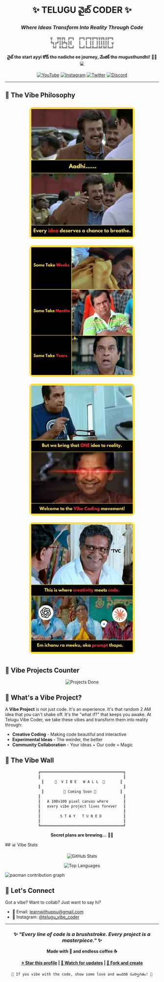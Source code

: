 <div align="center">

# ✨ TELUGU వైబ్ CODER ✨

### *Where Ideas Transform Into Reality Through Code*

```ascii
╦  ╦╦╔╗ ╔═╗  ╔═╗╔═╗╦═╗╦╔╗╔╔═╗
╚╗╔╝║╠╩╗║╣   ║  ║ ║║ ║║║║║║ ╦
 ╚╝ ╩╚═╝╚═╝  ╚═╝╚═╝╩═╝╩╝╚╝╚═╝
```

**వైబ్ tho start ayyi కోడ్ tho nadiche ee journey, మేజిక్ tho mugusthundhi!** 🎨✨💻

[![YouTube](https://img.shields.io/badge/YouTube-Telugu_Vibe_Coder-red?style=for-the-badge&logo=youtube&logoColor=white)]([YOUR_YOUTUBE_URL](https://www.youtube.com/@telugu_vibe_coder))
[![Instagram](https://img.shields.io/badge/Instagram-@teluguvibecoder-E4405F?style=for-the-badge&logo=instagram&logoColor=white)]([YOUR_INSTAGRAM_URL](https://www.instagram.com/telugu_vibe_coder/))
[![Twitter](https://img.shields.io/badge/Twitter-@teluguvibecoder-1DA1F2?style=for-the-badge&logo=twitter&logoColor=white)](YOUR_TWITTER_URL)
[![Discord](https://img.shields.io/badge/Discord-Join_Community-5865F2?style=for-the-badge&logo=discord&logoColor=white)](YOUR_DISCORD_URL)

</div>

---

## 🌊 The Vibe Philosophy

<p align="center">
  <img src="https://raw.githubusercontent.com/teluguvibecoder/teluguvibecoder/main/1.png" width="340" style="margin: 10px; border: 2px solid #FFD700; border-radius: 10px;">
  <img src="https://raw.githubusercontent.com/teluguvibecoder/teluguvibecoder/main/2.png" width="340" style="margin: 10px; border: 2px solid #FFD700; border-radius: 10px;">
  <img src="https://raw.githubusercontent.com/teluguvibecoder/teluguvibecoder/main/3.png" width="340" style="margin: 10px; border: 2px solid #FFD700; border-radius: 10px;">
  <img src="https://raw.githubusercontent.com/teluguvibecoder/teluguvibecoder/main/4.png" width="340" style="margin: 10px; border: 2px solid #FFD700; border-radius: 10px;">
</p>

## 🚀 Vibe Projects Counter

<div align="center">

![Projects Done](https://img.shields.io/badge/Projects_Completed-1-blue?style=for-the-badge&logo=github&color=0E75B6)

</div>


## 💫 What's a Vibe Project?

A **Vibe Project** is not just code. It's an experience. It's that random 2 AM idea that you can't shake off. It's the "what if?" that keeps you awake. At Telugu Vibe Coder, we take these vibes and transform them into reality through:

- **Creative Coding** - Making code beautiful and interactive
- **Experimental Ideas** - The weirder, the better
- **Community Collaboration** - Your ideas + Our code = Magic

## 🎪 The Vibe Wall

<div align="center">

```
╔══════════════════════════════════════╗
║                                      ║
║     🌌  V I B E   W A L L  🌌       ║
║                                      ║
║         🎨 Coming Soon 🎨           ║
║                                      ║
║   A 100x100 pixel canvas where       ║
║   every vibe project lives forever   ║
║                                      ║
║         S T A Y   T U N E D          ║
║                                      ║
╚══════════════════════════════════════╝
```

**Secret plans are brewing...** 🔮✨

</div>
## 📊 Vibe Stats

<div align="center">

![GitHub Stats](https://github-readme-stats.vercel.app/api?username=teluguvibecoder&show_icons=true&theme=tokyonight&hide_border=true&bg_color=0D1117&title_color=F85D7F&icon_color=F8D866)

![Top Languages](https://github-readme-stats.vercel.app/api/top-langs/?username=teluguvibecoder&layout=compact&theme=tokyonight&hide_border=true&bg_color=0D1117&title_color=F85D7F)

</div>

<picture>
  <source media="(prefers-color-scheme: dark)" srcset="https://raw.githubusercontent.com/maurodesouza/maurodesouza/output/pacman-contribution-graph-dark.svg">
  <source media="(prefers-color-scheme: light)" srcset="https://raw.githubusercontent.com/maurodesouza/maurodesouza/output/pacman-contribution-graph.svg">
  <img alt="pacman contribution graph" src="https://raw.githubusercontent.com/maurodesouza/maurodesouza/output/pacman-contribution-graph.svg">
</picture>

## 💌 Let's Connect

Got a vibe? Want to collab? Just want to say hi?

- 📧 Email: learnwithuppu@gmail.com
- 📸 Instagram: [@telugu_vibe_coder]([YOUR_INSTAGRAM_URL](https://www.instagram.com/telugu_vibe_coder/))

---

<div align="center">

### ✨ *"Every line of code is a brushstroke. Every project is a masterpiece."* ✨

**Made with 💜 and endless coffee ☕**

**[⭐ Star this profile](https://github.com/teluguvibecoder) | [🔔 Watch for updates](https://github.com/teluguvibecoder) | [🍴 Fork and create](https://github.com/teluguvibecoder)**

```
🌟 If you vibe with the code, show some love and అందరికి సుస్వాగతం! 🌟
```

</div>
